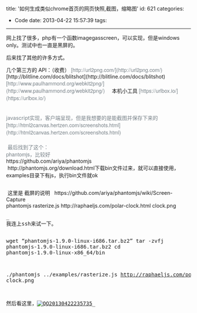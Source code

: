 title: '如何生成类似chrome首页的网页快照,截图，缩略图'
id: 621
categories:
  - Code
date: 2013-04-22 15:57:39
tags:
---

网上找了很多，php有一个函数imagegasscreen，可以实现，但是windows only。测试中也一直是黑屏的。

后来找了其他的许多方式。
<div>几个第三方的 API：（收费）
<span style="color: #778087; font-family: 'Helvetica Neue', 'Luxi Sans', 'DejaVu Sans', Tahoma, 'Hiragino Sans GB', STHeiti;">[http://url2png.com/](http://url2png.com/)   </span>
[http://blitline.com/docs/blitshot](http://blitline.com/docs/blitshot)
<span style="color: #778087; font-family: 'Helvetica Neue', 'Luxi Sans', 'DejaVu Sans', Tahoma, 'Hiragino Sans GB', STHeiti;">[http://www.paulhammond.org/webkit2png/](http://www.paulhammond.org/webkit2png/)     </span>本机小工具
<span style="color: #778087; font-family: 'Helvetica Neue', 'Luxi Sans', 'DejaVu Sans', Tahoma, 'Hiragino Sans GB', STHeiti;">[https://urlbox.io/](https://urlbox.io/)</span></div>
<div><span style="color: #778087;"> </span></div>
<div><span style="color: #778087;"> </span></div>
<div><span style="color: #778087;">javascript实现，客户端呈现，但是我想要的是能截图并保存下来的</span></div>
<div>
<div><span style="color: #778087; font-family: 'Helvetica Neue', 'Luxi Sans', 'DejaVu Sans', Tahoma, 'Hiragino Sans GB', STHeiti;">[http://html2canvas.hertzen.com/screenshots.html](http://html2canvas.hertzen.com/screenshots.html)</span></div>
<div><span style="color: #778087; font-family: 'Helvetica Neue', 'Luxi Sans', 'DejaVu Sans', Tahoma, 'Hiragino Sans GB', STHeiti;"> </span></div>
<div><span style="color: #778087; font-family: 'Helvetica Neue', 'Luxi Sans', 'DejaVu Sans', Tahoma, 'Hiragino Sans GB', STHeiti;"> 最后找到了这个：</span></div>
<div><span style="color: #778087; font-family: 'Helvetica Neue', 'Luxi Sans', 'DejaVu Sans', Tahoma, 'Hiragino Sans GB', STHeiti;">phantomjs，比较好</span></div>
<div>https://github.com/ariya/phantomjs</div>
<div></div>
<div> http://phantomjs.org/download.html下载bin文件过来，就可以直接使用，</div>
<div>examples目录下有js，执行bin文件就ok</div>
<div>
<pre></pre>
</div>
<div> 这里是 截屏的说明   https://github.com/ariya/phantomjs/wiki/Screen-Capture</div>
<div>phantomjs rasterize.js http://raphaeljs.com/polar-clock.html clock.png</div>
<div>
<pre>_
我连上ssh来试一下。

wget “phantomjs-1.9.0-linux-i686.tar.bz2” 
tar -zvfj phantomjs-1.9.0-linux-i686.tar.bz2
cd phantomjs-1.9.0-linux-x86_64/bin

./phantomjs ../examples/rasterize.js http://raphaeljs.com/polar-clock.html clock.png

然后看这里，[![QQ20130422235735](http://7xnueu.com1.z0.glb.clouddn.com/2013/04/QQ20130422235735.png)](http://7xnueu.com1.z0.glb.clouddn.com/2013/04/QQ20130422235735.png)_</pre>
</div>
<div></div>
</div>